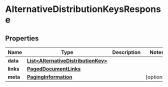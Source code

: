 

# AlternativeDistributionKeysResponse


## Properties

| Name | Type | Description | Notes |
|------------ | ------------- | ------------- | -------------|
|**data** | [**List&lt;AlternativeDistributionKey&gt;**](AlternativeDistributionKey.md) |  |  |
|**links** | [**PagedDocumentLinks**](PagedDocumentLinks.md) |  |  |
|**meta** | [**PagingInformation**](PagingInformation.md) |  |  [optional] |



